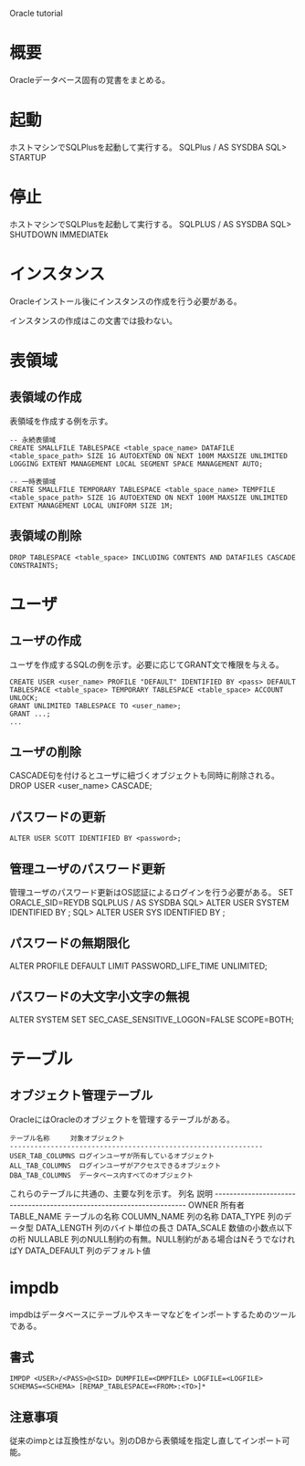 Oracle tutorial

# 概要
Oracleデータベース固有の覚書をまとめる。

# 起動
ホストマシンでSQLPlusを起動して実行する。
    SQLPlus / AS SYSDBA
    SQL> STARTUP

# 停止
ホストマシンでSQLPlusを起動して実行する。
    SQLPLUS / AS SYSDBA
    SQL> SHUTDOWN IMMEDIATEk

# インスタンス
Oracleインストール後にインスタンスの作成を行う必要がある。

インスタンスの作成はこの文書では扱わない。

# 表領域
## 表領域の作成
表領域を作成する例を示す。

    -- 永続表領域
    CREATE SMALLFILE TABLESPACE <table_space_name> DATAFILE <table_space_path> SIZE 1G AUTOEXTEND ON NEXT 100M MAXSIZE UNLIMITED LOGGING EXTENT MANAGEMENT LOCAL SEGMENT SPACE MANAGEMENT AUTO; 

    -- 一時表領域
    CREATE SMALLFILE TEMPORARY TABLESPACE <table_space_name> TEMPFILE <table_space_path> SIZE 1G AUTOEXTEND ON NEXT 100M MAXSIZE UNLIMITED EXTENT MANAGEMENT LOCAL UNIFORM SIZE 1M;

## 表領域の削除
    DROP TABLESPACE <table_space> INCLUDING CONTENTS AND DATAFILES CASCADE CONSTRAINTS;

# ユーザ
## ユーザの作成
ユーザを作成するSQLの例を示す。必要に応じてGRANT文で権限を与える。

    CREATE USER <user_name> PROFILE "DEFAULT" IDENTIFIED BY <pass> DEFAULT TABLESPACE <table_space> TEMPORARY TABLESPACE <table_space> ACCOUNT UNLOCK;
    GRANT UNLIMITED TABLESPACE TO <user_name>;
    GRANT ...;
    ...

## ユーザの削除
CASCADE句を付けるとユーザに紐づくオブジェクトも同時に削除される。
    DROP USER <user_name> CASCADE;

## パスワードの更新
    ALTER USER SCOTT IDENTIFIED BY <password>;

## 管理ユーザのパスワード更新
管理ユーザのパスワード更新はOS認証によるログインを行う必要がある。
    SET ORACLE_SID=REYDB
    SQLPLUS / AS SYSDBA
    SQL> ALTER USER SYSTEM IDENTIFIED BY <password>;
    SQL> ALTER USER SYS IDENTIFIED BY <password>;

## パスワードの無期限化
ALTER PROFILE DEFAULT LIMIT PASSWORD_LIFE_TIME UNLIMITED;

## パスワードの大文字小文字の無視
ALTER SYSTEM SET SEC_CASE_SENSITIVE_LOGON=FALSE SCOPE=BOTH;

# テーブル
## オブジェクト管理テーブル
OracleにはOracleのオブジェクトを管理するテーブルがある。

    テーブル名称     対象オブジェクト
    --------------------------------------------------------------
    USER_TAB_COLUMNS ログインユーザが所有しているオブジェクト
    ALL_TAB_COLUMNS  ログインユーザがアクセスできるオブジェクト
    DBA_TAB_COLUMNS  データベース内すべてのオブジェクト

これらのテーブルに共通の、主要な列を示す。
    列名            説明
    ----------------------------------------------------------------------
    OWNER         所有者
    TABLE_NAME    テーブルの名称
    COLUMN_NAME   列の名称
    DATA_TYPE     列のデータ型 
    DATA_LENGTH   列のバイト単位の長さ 
    DATA_SCALE    数値の小数点以下の桁 
    NULLABLE      列のNULL制約の有無。NULL制約がある場合はNそうでなければY
    DATA_DEFAULT  列のデフォルト値 

# impdb
impdbはデータベースにテーブルやスキーマなどをインポートするためのツールである。

## 書式
    IMPDP <USER>/<PASS>@<SID> DUMPFILE=<DMPFILE> LOGFILE=<LOGFILE> SCHEMAS=<SCHEMA> [REMAP_TABLESPACE=<FROM>:<TO>]*

## 注意事項
従来のimpとは互換性がない。別のDBから表領域を指定し直してインポート可能。
